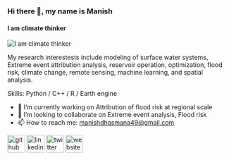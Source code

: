 ### Hi there 👋, my name is Manish
#### I am climate thinker
![I am climate thinker](https://www.popsci.com/app/uploads/2019/03/18/QJAVYURGXXTXHSABTLKJOQMRKQ.png?width=785)

My research interestests include modeling of surface water systems, Extreme event attribution analysis, reservoir operation, optimization,  flood risk, climate change, remote sensing, machine learning, and spatial analysis.

Skills: Python / C++ / R / Earth engine 

- 🔭 I’m currently working on Attribution of flood risk at regional scale 
- 👯 I’m looking to collaborate on Extreme event analysis, Flood risk 
- 📫 How to reach me: manishdhasmana49@gmail.com 


[<img src='https://cdn.jsdelivr.net/npm/simple-icons@3.0.1/icons/github.svg' alt='github' height='40'>](https://github.com/manishdhasmana49)  [<img src='https://cdn.jsdelivr.net/npm/simple-icons@3.0.1/icons/linkedin.svg' alt='linkedin' height='40'>](https://www.linkedin.com/in/linkedin.com/in/manish-dhasmana-130077103/)  [<img src='https://cdn.jsdelivr.net/npm/simple-icons@3.0.1/icons/twitter.svg' alt='twitter' height='40'>](https://twitter.com/https://twitter.com/dhasmana_manish)  [<img src='https://cdn.jsdelivr.net/npm/simple-icons@3.0.1/icons/icloud.svg' alt='website' height='40'>](https://manishdhasmana49.github.io/)  

